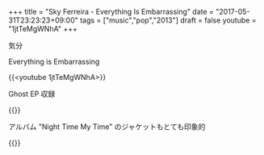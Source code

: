 +++
title = "Sky Ferreira - Everything Is Embarrassing"
date = "2017-05-31T23:23:23+09:00"
tags = ["music","pop","2013"]
draft = false
youtube = "1jtTeMgWNhA"
+++

気分

Everything is Embarrassing

{{<youtube 1jtTeMgWNhA>}}

Ghost EP 収録

{{<amazon B009UYVMCC>}}

アルバム "Night Time My Time" のジャケットもとても印象的

{{<amazon B00HG30C34>}}
